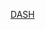 [DASH](https://app.powerbi.com/view?r=eyJrIjoiZWExNTMzMmEtZGFiMC00MmQ4LTgyYWMtNzQxNjVmN2Y3ODc0IiwidCI6IjQ3OTNhOTZhLTA2N2EtNDJhOC05OWRkLWU3YTdiNDk2NDAzOCIsImMiOjl9&pageName=ReportSection98c4598019b12afb17b1)
